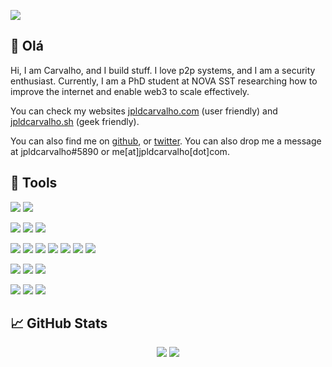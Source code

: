 [![](https://raw.githubusercontent.com/jpldcarvalho/jpldcarvalho/main/assets/header.gif)]()

## 👋 Olá
Hi, I am Carvalho, and I build stuff. I love p2p systems, and I am a security enthusiast.
Currently, I am a PhD student at NOVA SST researching how to improve the internet and enable web3 to scale effectively.

You can check my websites [jpldcarvalho.com](https://jpldcarvalho.com/) (user friendly) and [jpldcarvalho.sh](https://jpldcarvalho.sh/) (geek friendly).

You can also find me on [github](https://github.com/jpldcarvalho), or [twitter](https://twitter.com/jpldcarvalho). You can also drop me a message at jpldcarvalho#5890 or me[at]jpldcarvalho[dot]com.

## 🔧 Tools
![](https://img.shields.io/badge/OS-Linux-informational?style=flat&logo=archlinux&logoColor=white&color=313340)
![](https://img.shields.io/badge/OS-macOS-informational?style=flat&logo=macos&logoColor=white&color=313340)

![](https://img.shields.io/badge/Shell-Zsh-informational?style=flat&logo=gnu-bash&logoColor=white&color=313340)
![](https://img.shields.io/badge/Shell-Bash-informational?style=flat&logo=gnu-bash&logoColor=white&color=313340)
![](https://img.shields.io/badge/Editor-Vim-informational?style=flat&logo=vim&logoColor=white&color=313340)

![](https://img.shields.io/badge/Tools-Docker-informational?style=flat&logo=docker&logoColor=white&color=313340)
![](https://img.shields.io/badge/Tools-Ansible-informational?style=flat&logo=ansible&logoColor=white&color=313340)
![](https://img.shields.io/badge/Storage-IPFS-informational?style=flat&logo=ipfs&logoColor=white&color=313340)
![](https://img.shields.io/badge/Cloud-GCP-informational?style=flat&logo=googlecloud&logoColor=white&color=313340)
![](https://img.shields.io/badge/Database-PostgreSQL-informational?style=flat&logo=postgresql&logoColor=white&color=313340)
![](https://img.shields.io/badge/Database-MongoDB-informational?style=flat&logo=mongodb&logoColor=white&color=313340)
![](https://img.shields.io/badge/Database-Neo4j-informational?style=flat&logo=neo4j&logoColor=white&color=313340)

![](https://img.shields.io/badge/Code-Python-informational?style=flat&logo=python&logoColor=white&color=313340)
![](https://img.shields.io/badge/Code-Golang-informational?style=flat&logo=go&logoColor=white&color=313340)
![](https://img.shields.io/badge/Code-Solidity-informational?style=flat&logo=solidity&logoColor=white&color=313340)

![](https://img.shields.io/badge/Framework-React-informational?style=flat&logo=react&logoColor=white&color=313340)
![](https://img.shields.io/badge/Code-JavaScript-informational?style=flat&logo=javascript&logoColor=white&color=313340)
![](https://img.shields.io/badge/Code-TypeScript-informational?style=flat&logo=typescript&logoColor=white&color=313340)

## &#x1f4c8; GitHub Stats
<div align="center">
  <img src="https://github-readme-stats.vercel.app/api?username=jpldcarvalho&show_icons=true&line_height=27&count_private=true&title_color=c9cacc&text_color=c9cacc&icon_color=774c54&bg_color=313340" />
  <img src="https://github-readme-stats.vercel.app/api/top-langs/?username=jpldcarvalho&hide=shell&title_color=c9cacc&text_color=c9cacc&bg_color=313340&langs_count=3" />
</div>


